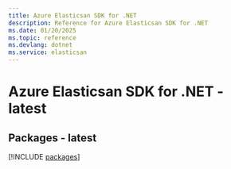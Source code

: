 ```yaml
---
title: Azure Elasticsan SDK for .NET
description: Reference for Azure Elasticsan SDK for .NET
ms.date: 01/20/2025
ms.topic: reference
ms.devlang: dotnet
ms.service: elasticsan
---
```

# Azure Elasticsan SDK for .NET - latest
## Packages - latest
[!INCLUDE [packages](elasticsan-index.md)]
